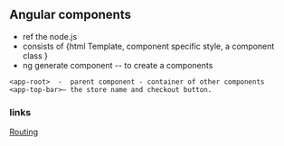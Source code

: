 Angular components
---------
- ref the node.js 
- consists of {html Template, component specific style, a component class }
- ng generate component <component-name>  -- to create a components

```plaintext
<app-root>  -  parent component - container of other components
<app-top-bar>— the store name and checkout button.

```

### links 
[Routing ](https://www.djamware.com/post/5d58b409bcc156d4a8a3df8f/angular-8-tutorial-routing-navigation-example)


